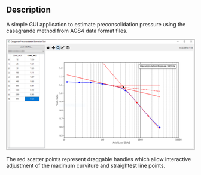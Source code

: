 ## Description

A simple GUI application to estimate preconsolidation pressure using the casagrande method from AGS4 data format files.

![Screenshot of app](/assets/media/screen_capture.png?raw=true "Screenshot of app")

The red scatter points represent draggable handles which allow interactive adjustment of the maximum curviture and straightest line points.